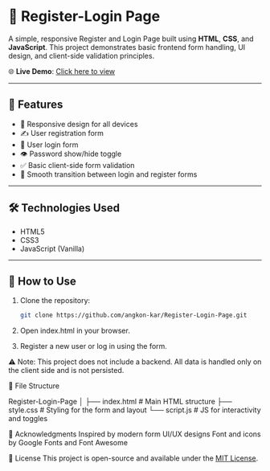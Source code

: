 # 🔐 Register-Login Page

A simple, responsive Register and Login Page built using **HTML**, **CSS**, and **JavaScript**. This project demonstrates basic frontend form handling, UI design, and client-side validation principles.

🌐 **Live Demo**: [Click here to view](https://angkon-kar.github.io/Register-Login-Page/)

---

## 🚀 Features

- 📱 Responsive design for all devices
- ✍️ User registration form
- 🔑 User login form
- 👁️ Password show/hide toggle
- ✅ Basic client-side form validation
- 🔄 Smooth transition between login and register forms

---

## 🛠️ Technologies Used

- HTML5
- CSS3
- JavaScript (Vanilla)

---

## 🧩 How to Use

1. Clone the repository:
   ```bash
   git clone https://github.com/angkon-kar/Register-Login-Page.git

2.  Open index.html in your browser.

3. Register a new user or log in using the form.

⚠️ Note: This project does not include a backend. All data is handled only on the client side and is not persisted.


📁 File Structure

Register-Login-Page
│
├── index.html         # Main HTML structure
├── style.css          # Styling for the form and layout
└── script.js          # JS for interactivity and toggles

🙌 Acknowledgments
Inspired by modern form UI/UX designs
Font and icons by Google Fonts and Font Awesome

📃 License
This project is open-source and available under the [MIT License](https://github.com/Angkon-Kar/LICENSE).
